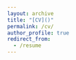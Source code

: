 ```yaml
---
layout: archive
title: "[CV]()"
permalink: /cv/
author_profile: true
redirect_from:
  - /resume
---
```

